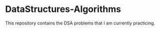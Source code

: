 # DataStructures-Algorithms
This repository contains the DSA problems that I am currently practicing. 
